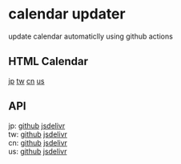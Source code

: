 # calendar updater

update calendar automaticlly using github actions

## HTML Calendar

[jp](https://pcrbot.github.io/pcr-calendar/#jp) [tw](https://pcrbot.github.io/pcr-calendar/#tw) [cn](https://pcrbot.github.io/pcr-calendar/#cn) [us](https://pcrbot.github.io/pcr-calendar/#us) 

## API

jp: [github](https://pcrbot.github.io/calendar-updater-action/jp.json) [jsdelivr](https://cdn.jsdelivr.net/gh/pcrbot/calendar-updater-action@gh-pages/jp.json)  
tw: [github](https://pcrbot.github.io/calendar-updater-action/tw.json) [jsdelivr](https://cdn.jsdelivr.net/gh/pcrbot/calendar-updater-action@gh-pages/tw.json)  
cn: [github](https://pcrbot.github.io/calendar-updater-action/cn.json) [jsdelivr](https://cdn.jsdelivr.net/gh/pcrbot/calendar-updater-action@gh-pages/cn.json)  
us: [github](https://pcrbot.github.io/calendar-updater-action/us.json) [jsdelivr](https://cdn.jsdelivr.net/gh/pcrbot/calendar-updater-action@gh-pages/us.json)  
